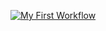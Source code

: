 [![My First Workflow](https://github.com/Pearl-15/myworkflow/actions/workflows/main.yaml/badge.svg)](https://github.com/Pearl-15/myworkflow/actions/workflows/main.yaml)